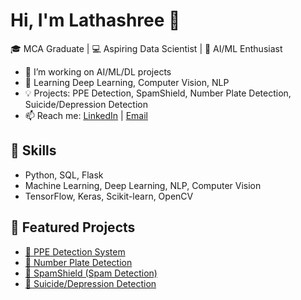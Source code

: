 # Hi, I'm Lathashree 👋

🎓 MCA Graduate | 💻 Aspiring Data Scientist | 🤖 AI/ML Enthusiast  

- 🔭 I’m working on AI/ML/DL projects  
- 🌱 Learning Deep Learning, Computer Vision, NLP  
- 💡 Projects: PPE Detection, SpamShield, Number Plate Detection, Suicide/Depression Detection  
- 📫 Reach me: [LinkedIn](https://www.linkedin.com/in/lathashree-bg-17a778283) | [Email](mailto:lathashreeb07@gmail.com)  

## 🚀 Skills
- Python, SQL, Flask  
- Machine Learning, Deep Learning, NLP, Computer Vision  
- TensorFlow, Keras, Scikit-learn, OpenCV  

## 📂 Featured Projects
- [👷 PPE Detection System](https://github.com/latha-shree/Contruction-Site-Safety-PPE-Detection)  
- [🚗 Number Plate Detection](https://github.com/latha-shree/Number-Plate-Detection)
- [📧 SpamShield (Spam Detection)](https://github.com/latha-shree/SpamShield)  
- [🧠 Suicide/Depression Detection](https://github.com/latha-shree/Suicide-Depression-Detection-System)  
